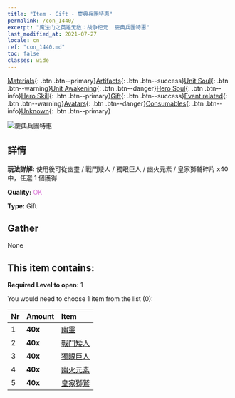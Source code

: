 ```yaml
---
title: "Item - Gift - 慶典兵團特惠"
permalink: /con_1440/
excerpt: "魔法门之英雄无敌：战争纪元  慶典兵團特惠"
last_modified_at: 2021-07-27
locale: cn
ref: "con_1440.md"
toc: false
classes: wide
---
```

 [Materials](/ItemsCN/){: .btn .btn--primary}[Artifacts](/ItemsCN/Artifacts/){: .btn .btn--success}[Unit Soul](/ItemsCN/UnitSoul/){: .btn .btn--warning}[Unit Awakening](/ItemsCN/UnitAwakening/){: .btn .btn--danger}[Hero Soul](/ItemsCN/HeroSoul/){: .btn .btn--info}[Hero Skill](/ItemsCN/HeroSkill/){: .btn .btn--primary}[Gift](/ItemsCN/Gift/){: .btn .btn--success}[Event related](/ItemsCN/Events/){: .btn .btn--warning}[Avatars](/ItemsCN/Avatars/){: .btn .btn--danger}[Consumables](/ItemsCN/Consumables/){: .btn .btn--info}[Unknown](/ItemsCN/Unknown/){: .btn .btn--primary}

 ![慶典兵團特惠](/images/t/i_907054.png)

## 詳情
 **玩法詳解:** 使用後可從幽靈 / 戰鬥矮人 / 獨眼巨人 / 幽火元素 / 皇家獅鷲碎片 x40 中，任選 1 個獲得

 **Quality:** <span style="color: #DA70D6">OK</span>

 **Type:** Gift

## Gather

  None

## This item contains:

 **Required Level to open:** 1

 You would need to choose 1 item from the list (0):

  | Nr | Amount |     Item    |
  |:---|:-------|:------------|
  | 1 |  **40x** | [幽靈](/cn/Items/unt_210/) |  | 
  | 2 |  **40x** | [戰鬥矮人](/cn/Items/unt_200/) |  | 
  | 3 |  **40x** | [獨眼巨人](/cn/Items/unt_222/) |  | 
  | 4 |  **40x** | [幽火元素](/cn/Items/unt_265/) |  | 
  | 5 |  **40x** | [皇家獅鷲](/cn/Items/unt_192/) |  | 
